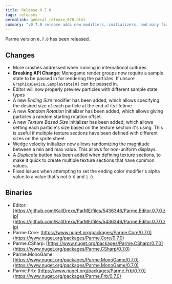 ```yaml
---
title: Release 0.7.0
tags: releases
permalink: general_release_070.html
summary: "v0.7.0 release adds new modifiers, initializers, and many fixes"
---
```


Parme version `0.7.0` has been released. 

## Changes

* More crashes addressed when running in international cultures
* **Breaking API Change**: Monogame render groups now require a sample state to be passed in for rendering the particles.  If unsure `GraphicsDevice.SampleState[0]` can be passed in.
* Editor will now properly preview particles with different sample state types
* A new *Ending Size* modifier has been added, which allows specifying the desired size of each particle at the end of its lifetime
* A new *Random Rotation* initializer has been added, which allows giving particles a random starting rotation offset.
* A new *Texture Based Size* initializer has been added, which allows setting each particle's size based on the texture section it's using.  This is useful if multiple texture sections have been defined with different sizes on the sprite sheet.
* Wedge velocity initializer now allows randomizing the magnitude between a min and max value.  This allows for non-uniform displays.
* A *Duplicate* button has been added when defining texture sections, to make it quick to create multiple texture sections that have common values.
* Fixed issues when attempting to set the ending color modifier's alpha value to a value that's not `0.0` and `1.0`.

## Binaries

* Editor: [https://github.com/KallDrexx/ParME/files/5436346/Parme.Editor.0.7.0.zip](https://github.com/KallDrexx/ParME/files/5436346/Parme.Editor.0.7.0.zip)
* Parme.Core: [https://www.nuget.org/packages/Parme.Core/0.7.0](https://www.nuget.org/packages/Parme.Core/0.7.0)
* Parme.CSharp: [https://www.nuget.org/packages/Parme.CSharp/0.7.0](https://www.nuget.org/packages/Parme.CSharp/0.7.0)
* Parme.MonoGame: [https://www.nuget.org/packages/Parme.MonoGame/0.7.0](https://www.nuget.org/packages/Parme.MonoGame/0.7.0)
* Parme.Frb: [https://www.nuget.org/packages/Parme.Frb/0.7.0](https://www.nuget.org/packages/Parme.Frb/0.7.0)

